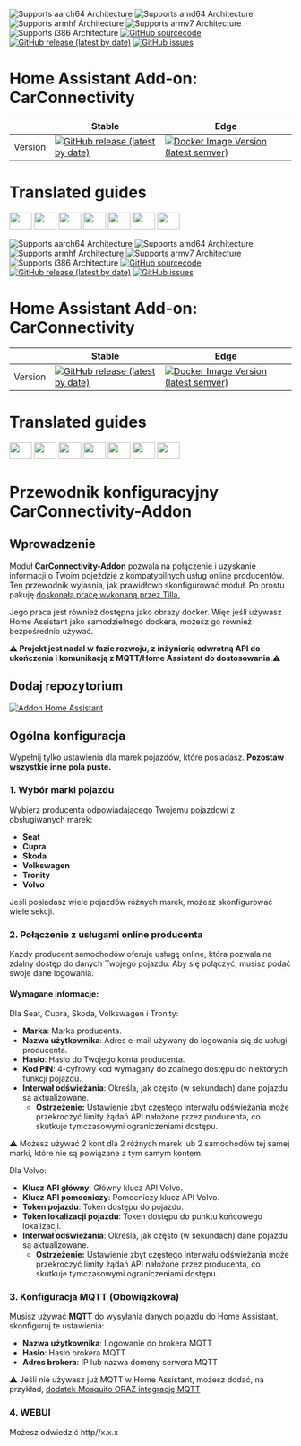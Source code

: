 ![Supports aarch64 Architecture][aarch64-shield]
![Supports amd64 Architecture][amd64-shield]
![Supports armhf Architecture][armhf-shield]
![Supports armv7 Architecture][armv7-shield]
![Supports i386 Architecture][i386-shield]
[![GitHub sourcecode](https://img.shields.io/badge/Source-GitHub-green)](https://github.com/Pulpyyyy/carconnectivity-addon/)
[![GitHub release (latest by date)](https://img.shields.io/github/v/release/Pulpyyyy/carconnectivity-addon)](https://github.com/Pulpyyyy/carconnectivity-addon/releases/latest)
[![GitHub issues](https://img.shields.io/github/issues/Pulpyyyy/carconnectivity-addon)](https://github.com/Pulpyyyy/carconnectivity-addon/issues)

[aarch64-shield]: https://img.shields.io/badge/aarch64-yes-green.svg
[amd64-shield]: https://img.shields.io/badge/amd64-yes-green.svg
[armhf-shield]: https://img.shields.io/badge/armhf-yes-green.svg
[armv7-shield]: https://img.shields.io/badge/armv7-yes-green.svg
[i386-shield]: https://img.shields.io/badge/i386-yes-green.svg

# Home Assistant Add-on: CarConnectivity

|         | Stable                                                                                                                         | Edge                                                                                                                                         |
| ------- | ------------------------------------------------------------------------------------------------------------------------------ | -------------------------------------------------------------------------------------------------------------------------------------------- |
| Version | [![GitHub release (latest by date)](https://img.shields.io/docker/v/pulpyyyy/carconnectivity-addon-amd64?&sort=date&label=&style=for-the-badge)](https://github.com/pulpyyyy/carconnectivity-addon/releases) | [![Docker Image Version (latest semver)](https://img.shields.io/docker/v/pulpyyyy/carconnectivity-addon-edge-amd64?&sort=date&label=&style=for-the-badge)](https://github.com/Pulpyyyy/carconnectivity-addon/blob/main/carconnectivity-addon-edge/CHANGELOG.md) |

# Translated guides

<a href="https://github.com/Pulpyyyy/carconnectivity-addon/blob/main/README.French.md"><img src="https://upload.wikimedia.org/wikipedia/commons/thumb/c/c3/Flag_of_France.svg/1280px-Flag_of_France.svg.png" width="40" height="30"></a> 
<a href="https://github.com/Pulpyyyy/carconnectivity-addon/blob/main/README.Italian.md"><img src="https://upload.wikimedia.org/wikipedia/commons/thumb/0/03/Flag_of_Italy.svg/1280px-Flag_of_Italy.svg.png" width="40" height="30"></a> 
<a href="https://github.com/Pulpyyyy/carconnectivity-addon/blob/main/README.German.md"><img src="https://upload.wikimedia.org/wikipedia/commons/thumb/b/ba/Flag_of_Germany.svg/1280px-Flag_of_Germany.svg.png" width="40" height="30"></a> 
<a href="https://github.com/Pulpyyyy/carconnectivity-addon/blob/main/README.Spanish.md"><img src="https://upload.wikimedia.org/wikipedia/commons/thumb/9/9a/Flag_of_Spain.svg/1280px-Flag_of_Spain.svg.png" width="40" height="30"></a> 
<a href="https://github.com/Pulpyyyy/carconnectivity-addon/blob/main/README.Polish.md"><img src="https://upload.wikimedia.org/wikipedia/commons/thumb/1/12/Flag_of_Poland.svg/1280px-Flag_of_Poland.svg.png" width="40" height="30"></a> 
<a href="https://github.com/Pulpyyyy/carconnectivity-addon/blob/main/README.Portuguese.md"><img src="https://upload.wikimedia.org/wikipedia/commons/thumb/5/5c/Flag_of_Portugal.svg/1280px-Flag_of_Portugal.svg.png" width="40" height="30"></a> 
<a href="https://github.com/Pulpyyyy/carconnectivity-addon/blob/main/README.md"><img src="https://upload.wikimedia.org/wikipedia/commons/a/a5/Flag_of_the_United_Kingdom_%281-2%29.svg" width="40" height="30"></a>



![Supports aarch64 Architecture][aarch64-shield]
![Supports amd64 Architecture][amd64-shield]
![Supports armhf Architecture][armhf-shield]
![Supports armv7 Architecture][armv7-shield]
![Supports i386 Architecture][i386-shield]
[![GitHub sourcecode](https://img.shields.io/badge/Source-GitHub-green)](https://github.com/Pulpyyyy/carconnectivity-addon/)
[![GitHub release (latest by date)](https://img.shields.io/github/v/release/Pulpyyyy/carconnectivity-addon)](https://github.com/Pulpyyyy/carconnectivity-addon/releases/latest)
[![GitHub issues](https://img.shields.io/github/issues/Pulpyyyy/carconnectivity-addon)](https://github.com/Pulpyyyy/carconnectivity-addon/issues)

[aarch64-shield]: https://img.shields.io/badge/aarch64-yes-green.svg
[amd64-shield]: https://img.shields.io/badge/amd64-yes-green.svg
[armhf-shield]: https://img.shields.io/badge/armhf-yes-green.svg
[armv7-shield]: https://img.shields.io/badge/armv7-yes-green.svg
[i386-shield]: https://img.shields.io/badge/i386-yes-green.svg

# Home Assistant Add-on: CarConnectivity

|         | Stable                                                                                                                         | Edge                                                                                                                                         |
| ------- | ------------------------------------------------------------------------------------------------------------------------------ | -------------------------------------------------------------------------------------------------------------------------------------------- |
| Version | [![GitHub release (latest by date)](https://img.shields.io/docker/v/pulpyyyy/carconnectivity-addon-amd64?&sort=date&label=&style=for-the-badge)](https://github.com/pulpyyyy/carconnectivity-addon/releases) | [![Docker Image Version (latest semver)](https://img.shields.io/docker/v/pulpyyyy/carconnectivity-addon-edge-amd64?&sort=date&label=&style=for-the-badge)](https://github.com/Pulpyyyy/carconnectivity-addon/blob/main/carconnectivity-addon-edge/CHANGELOG.md) |

# Translated guides

<a href="https://github.com/Pulpyyyy/carconnectivity-addon/blob/main/README.French.md"><img src="https://upload.wikimedia.org/wikipedia/commons/thumb/c/c3/Flag_of_France.svg/1280px-Flag_of_France.svg.png" width="40" height="30"></a> 
<a href="https://github.com/Pulpyyyy/carconnectivity-addon/blob/main/README.Italian.md"><img src="https://upload.wikimedia.org/wikipedia/commons/thumb/0/03/Flag_of_Italy.svg/1280px-Flag_of_Italy.svg.png" width="40" height="30"></a> 
<a href="https://github.com/Pulpyyyy/carconnectivity-addon/blob/main/README.German.md"><img src="https://upload.wikimedia.org/wikipedia/commons/thumb/b/ba/Flag_of_Germany.svg/1280px-Flag_of_Germany.svg.png" width="40" height="30"></a> 
<a href="https://github.com/Pulpyyyy/carconnectivity-addon/blob/main/README.Spanish.md"><img src="https://upload.wikimedia.org/wikipedia/commons/thumb/9/9a/Flag_of_Spain.svg/1280px-Flag_of_Spain.svg.png" width="40" height="30"></a> 
<a href="https://github.com/Pulpyyyy/carconnectivity-addon/blob/main/README.Polish.md"><img src="https://upload.wikimedia.org/wikipedia/commons/thumb/1/12/Flag_of_Poland.svg/1280px-Flag_of_Poland.svg.png" width="40" height="30"></a> 
<a href="https://github.com/Pulpyyyy/carconnectivity-addon/blob/main/README.Portuguese.md"><img src="https://upload.wikimedia.org/wikipedia/commons/thumb/5/5c/Flag_of_Portugal.svg/1280px-Flag_of_Portugal.svg.png" width="40" height="30"></a> 
<a href="https://github.com/Pulpyyyy/carconnectivity-addon/blob/main/README.md"><img src="https://upload.wikimedia.org/wikipedia/commons/a/a5/Flag_of_the_United_Kingdom_%281-2%29.svg" width="40" height="30"></a>



# Przewodnik konfiguracyjny CarConnectivity-Addon

## Wprowadzenie

Moduł **CarConnectivity-Addon** pozwala na połączenie i uzyskanie informacji o Twoim pojeździe z kompatybilnych usług online producentów. Ten przewodnik wyjaśnia, jak prawidłowo skonfigurować moduł. 
Po prostu pakuję [doskonałą pracę wykonaną przez Tilla.](https://github.com/tillsteinbach/CarConnectivity)

Jego praca jest również dostępna jako obrazy docker. Więc jeśli używasz Home Assistant jako samodzielnego dockera, możesz go również bezpośrednio używać.

**⚠️ Projekt jest nadal w fazie rozwoju, z inżynierią odwrotną API do ukończenia i komunikacją z MQTT/Home Assistant do dostosowania.⚠️**

## Dodaj repozytorium

[![Addon Home Assistant](https://raw.githubusercontent.com/Pulpyyyy/carconnectivity-addon/refs/heads/main/.github/img/addon-ha.svg)](https://my.home-assistant.io/redirect/supervisor_add_addon_repository/?repository_url=https%3A%2F%2Fgithub.com%2FPulpyyyy%2Fcarconnectivity-addon)

## Ogólna konfiguracja

Wypełnij tylko ustawienia dla marek pojazdów, które posiadasz. **Pozostaw wszystkie inne pola puste.**

### 1. Wybór marki pojazdu
Wybierz producenta odpowiadającego Twojemu pojazdowi z obsługiwanych marek:
- **Seat**
- **Cupra**
- **Skoda**
- **Volkswagen**
- **Tronity**
- **Volvo**

Jeśli posiadasz wiele pojazdów różnych marek, możesz skonfigurować wiele sekcji.

### 2. Połączenie z usługami online producenta
Każdy producent samochodów oferuje usługę online, która pozwala na zdalny dostęp do danych Twojego pojazdu. Aby się połączyć, musisz podać swoje dane logowania.

#### Wymagane informacje:
Dla Seat, Cupra, Skoda, Volkswagen i Tronity:
- **Marka**: Marka producenta.
- **Nazwa użytkownika**: Adres e-mail używany do logowania się do usługi producenta.
- **Hasło**: Hasło do Twojego konta producenta.
- **Kod PIN**: 4-cyfrowy kod wymagany do zdalnego dostępu do niektórych funkcji pojazdu.
- **Interwał odświeżania**: Określa, jak często (w sekundach) dane pojazdu są aktualizowane.
  - **Ostrzeżenie:** Ustawienie zbyt częstego interwału odświeżania może przekroczyć limity żądań API nałożone przez producenta, co skutkuje tymczasowymi ograniczeniami dostępu.

⚠️ Możesz używać 2 kont dla 2 różnych marek lub 2 samochodów tej samej marki, które nie są powiązane z tym samym kontem.

Dla Volvo:
- **Klucz API główny**: Główny klucz API Volvo.
- **Klucz API pomocniczy**: Pomocniczy klucz API Volvo.
- **Token pojazdu**: Token dostępu do pojazdu.
- **Token lokalizacji pojazdu**: Token dostępu do punktu końcowego lokalizacji.
- **Interwał odświeżania**: Określa, jak często (w sekundach) dane pojazdu są aktualizowane.
  - **Ostrzeżenie:** Ustawienie zbyt częstego interwału odświeżania może przekroczyć limity żądań API nałożone przez producenta, co skutkuje tymczasowymi ograniczeniami dostępu.

### 3. Konfiguracja MQTT (Obowiązkowa)
Musisz używać **MQTT** do wysyłania danych pojazdu do Home Assistant, skonfiguruj te ustawienia:
- **Nazwa użytkownika**: Logowanie do brokera MQTT
- **Hasło**: Hasło brokera MQTT
- **Adres brokera**: IP lub nazwa domeny serwera MQTT

⚠️ Jeśli nie używasz już MQTT w Home Assistant, możesz dodać, na przykład, [dodatek Mosquito ORAZ integrację MQTT](https://www.home-assistant.io/integrations/mqtt) 

### 4. WEBUI
Możesz odwiedzić http//x.x.x